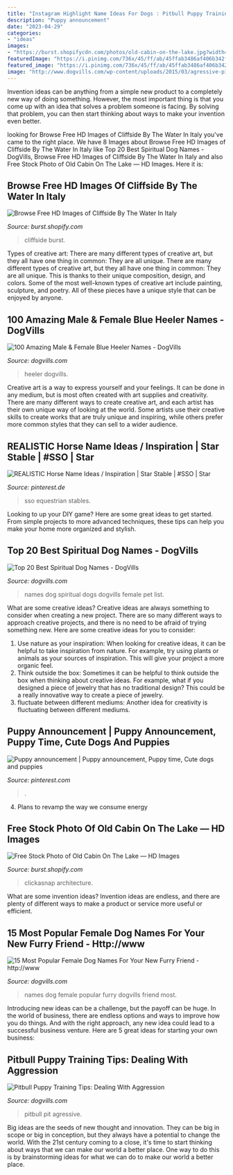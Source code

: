 ```yaml
---
title: "Instagram Highlight Name Ideas For Dogs : Pitbull Puppy Training Tips: Dealing With Aggression"
description: "Puppy announcement"
date: "2023-04-29"
categories:
- "ideas"
images:
- "https://burst.shopifycdn.com/photos/old-cabin-on-the-lake.jpg?width=925&amp;format=pjpg&amp;exif=0&amp;iptc=0"
featuredImage: "https://i.pinimg.com/736x/45/ff/ab/45ffab3486af406b342fc846f3746e7b.jpg"
featured_image: "https://i.pinimg.com/736x/45/ff/ab/45ffab3486af406b342fc846f3746e7b.jpg"
image: "http://www.dogvills.com/wp-content/uploads/2015/03/agressive-pit-text-fb.jpg"
---
```



Invention ideas can be anything from a simple new product to a completely new way of doing something. However, the most important thing is that you come up with an idea that solves a problem someone is facing. By solving that problem, you can then start thinking about ways to make your invention even better.

	

		
looking for Browse Free HD Images of Cliffside By The Water In Italy you've came to the right place. We have 8 Images about Browse Free HD Images of Cliffside By The Water In Italy like Top 20 Best Spiritual Dog Names - DogVills, Browse Free HD Images of Cliffside By The Water In Italy and also Free Stock Photo of Old Cabin On The Lake — HD Images. Here it is:
		
    
## Browse Free HD Images Of Cliffside By The Water In Italy

<img loading=lazy src="https://burst.shopifycdn.com/photos/cliffside-by-the-water-in-italy.jpg?width=925&amp;format=pjpg&amp;exif=0&amp;iptc=0" onerror="this.onerror=null;this.src='https://tse2.mm.bing.net/th?id=OIP.rK8s2M5ZRp4bM94JDDjTegHaE8&amp;pid=15.1';" alt="Browse Free HD Images of Cliffside By The Water In Italy">

_Source: burst.shopify.com_

>cliffside burst. 

	

Types of creative art: There are many different types of creative art, but they all have one thing in common: They are all unique.
There are many different types of creative art, but they all have one thing in common: They are all unique. This is thanks to their unique composition, design, and colors. Some of the most well-known types of creative art include painting, sculpture, and poetry. All of these pieces have a unique style that can be enjoyed by anyone.

    
## 100 Amazing Male &amp; Female Blue Heeler Names - DogVills

<img loading=lazy src="https://www.dogvills.com/wp-content/uploads/2020/09/male-female-blue-heeler-names-p-683x1024.jpg" onerror="this.onerror=null;this.src='https://tse2.mm.bing.net/th?id=OIP.eCmWeUMYRgjDzdO4g_dqsAHaLG&amp;pid=15.1';" alt="100 Amazing Male &amp; Female Blue Heeler Names - DogVills">

_Source: dogvills.com_

>heeler dogvills. 

	

Creative art is a way to express yourself and your feelings. It can be done in any medium, but is most often created with art supplies and creativity. There are many different ways to create creative art, and each artist has their own unique way of looking at the world. Some artists use their creative skills to create works that are truly unique and inspiring, while others prefer more common styles that they can sell to a wider audience.

    
## REALISTIC Horse Name Ideas / Inspiration | Star Stable | #SSO | Star

<img loading=lazy src="https://i.pinimg.com/736x/45/ff/ab/45ffab3486af406b342fc846f3746e7b.jpg" onerror="this.onerror=null;this.src='https://tse1.mm.bing.net/th?id=OIP.9FCBVR6rzk3X0EBtPF1UUAHaEK&amp;pid=15.1';" alt="REALISTIC Horse Name Ideas / Inspiration | Star Stable | #SSO | Star">

_Source: pinterest.de_

>sso equestrian stables. 

	

Looking to up your DIY game? Here are some great ideas to get started. From simple projects to more advanced techniques, these tips can help you make your home more organized and stylish.

    
## Top 20 Best Spiritual Dog Names - DogVills

<img loading=lazy src="https://www.dogvills.com/wp-content/uploads/2018/09/spiritual-dog-names-683x1024.jpg" onerror="this.onerror=null;this.src='https://tse4.mm.bing.net/th?id=OIP.JuTF7RVDFYy-ptp7d8H-kQHaLG&amp;pid=15.1';" alt="Top 20 Best Spiritual Dog Names - DogVills">

_Source: dogvills.com_

>names dog spiritual dogs dogvills female pet list. 

	

What are some creative ideas?
Creative ideas are always something to consider when creating a new project. There are so many different ways to approach creative projects, and there is no need to be afraid of trying something new. Here are some creative ideas for you to consider: 
1. Use nature as your inspiration: When looking for creative ideas, it can be helpful to take inspiration from nature. For example, try using plants or animals as your sources of inspiration. This will give your project a more organic feel. 
2. Think outside the box: Sometimes it can be helpful to think outside the box when thinking about creative ideas. For example, what if you designed a piece of jewelry that has no traditional design? This could be a really innovative way to create a piece of jewelry. 
3. fluctuate between different mediums: Another idea for creativity is fluctuating between different mediums.

    
## Puppy Announcement | Puppy Announcement, Puppy Time, Cute Dogs And Puppies

<img loading=lazy src="https://i.pinimg.com/736x/c1/20/da/c120da33f1dd73ee2910ab891e336689.jpg" onerror="this.onerror=null;this.src='https://tse1.mm.bing.net/th?id=OIP.tIWIwELqsI9rG816EkJ3pgHaHa&amp;pid=15.1';" alt="Puppy announcement | Puppy announcement, Puppy time, Cute dogs and puppies">

_Source: pinterest.com_

>. 

	

4. Plans to revamp the way we consume energy 

    
## Free Stock Photo Of Old Cabin On The Lake — HD Images

<img loading=lazy src="https://burst.shopifycdn.com/photos/old-cabin-on-the-lake.jpg?width=925&amp;format=pjpg&amp;exif=0&amp;iptc=0" onerror="this.onerror=null;this.src='https://tse1.mm.bing.net/th?id=OIP.tFMYTt3DAQn-YMZRYOLcOwHaLU&amp;pid=15.1';" alt="Free Stock Photo of Old Cabin On The Lake — HD Images">

_Source: burst.shopify.com_

>clickasnap architecture. 

	

What are some invention ideas?
Invention ideas are endless, and there are plenty of different ways to make a product or service more useful or efficient.

    
## 15 Most Popular Female Dog Names For Your New Furry Friend - Http://www

<img loading=lazy src="https://www.dogvills.com/wp-content/uploads/2017/04/Dogvills.com-15-Popular-Female-Dog-Names.jpg" onerror="this.onerror=null;this.src='https://tse4.mm.bing.net/th?id=OIP.hBDiCmphsFr3oX7qqeB27QHaMm&amp;pid=15.1';" alt="15 Most Popular Female Dog Names For Your New Furry Friend - http://www">

_Source: dogvills.com_

>names dog female popular furry dogvills friend most. 

	

Introducing new ideas can be a challenge, but the payoff can be huge. In the world of business, there are endless options and ways to improve how you do things. And with the right approach, any new idea could lead to a successful business venture. Here are 5 great ideas for starting your own business: 

    
## Pitbull Puppy Training Tips: Dealing With Aggression

<img loading=lazy src="http://www.dogvills.com/wp-content/uploads/2015/03/agressive-pit-text-fb.jpg" onerror="this.onerror=null;this.src='https://tse4.mm.bing.net/th?id=OIP.2r3EI4tK6_3GRppUwVggqgHaEt&amp;pid=15.1';" alt="Pitbull Puppy Training Tips: Dealing With Aggression">

_Source: dogvills.com_

>pitbull pit agressive. 

	

Big ideas are the seeds of new thought and innovation. They can be big in scope or big in conception, but they always have a potential to change the world. With the 21st century coming to a close, it's time to start thinking about ways that we can make our world a better place. One way to do this is by brainstorming ideas for what we can do to make our world a better place.

